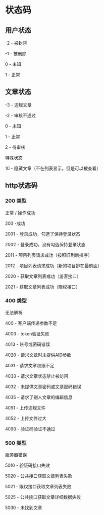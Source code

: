 # 状态码

## 用户状态

-2 - 被封禁

-1 - 被删除

0 - 未知

1 - 正常

## 文章状态

-3 - 违规文章

-2 - 审核不通过

0 - 未知

1 - 正常

2 - 待审核

特殊状态

10 - 隐藏文章（不在列表显示，但是可以被查看）



## http状态码

### 200 类型

正常 / 操作成功

200 -成功

2001 - 登录成功，勾选了保持登录状态

2002 - 登录成功，没有勾选保持登录状态

2011 - 项目列表请求成功（按照旧到新排序）

2012 - 项目列表请求成功（新的项目排在最前面）

2020 - 获取文章列表成功（游客接口）

2021 - 获取文章列表成功（限权接口）

### 400 类型

无法解析

400 - 客户端传递参数不足

4003 - token验证失败

4013 - 账号或密码错误

4020 - 请求文章时未提供AID参数

4031 - 请求文章权限不足

4033 - 请求文章状态禁止被访问

4032 - 未提供文章密码或文章密码错误

4035 - 请求了别人文章的编辑信息

4051 - 上传违规文件

4052 - 上传文件过大

4093 - 验证码验证不通过

### 500 类型

服务器错误

5010 - 验证码接口失效

5020 - 公共接口获取文章列表失败

5021 - 限权接口获取文章列表失败

5025 - 公共接口获取文章详细数据失败

5030 - 未找到文章


